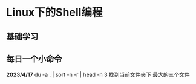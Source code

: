 # Linux下的Shell编程
## 基础学习
### 

## 每日一个小命令
**2023/4/17**
du -a . | sort -n -r | head -n 3
找到当前文件夹下 最大的三个文件

